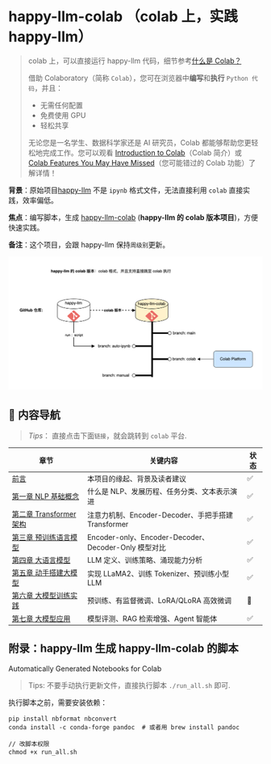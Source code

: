# happy-llm-colab （colab 上，实践 happy-llm）

> colab 上，可以直接运行 happy-llm 代码，细节参考[什么是 Colab？](https://colab.research.google.com/notebooks/intro.ipynb#scrollTo=5fCEDCU_qrC0)
> 
> 借助 Colaboratory（简称 `Colab`），您可在浏览器中**编写**和**执行** `Python 代码`，并且：
> 
> * 无需任何配置 
> * 免费使用 GPU
> * 轻松共享
> 
> 无论您是一名学生、数据科学家还是 AI 研究员，Colab 都能够帮助您更轻松地完成工作。您可以观看 [Introduction to Colab](https://www.youtube.com/watch?v=inN8seMm7UI)（Colab 简介）或 [Colab Features You May Have Missed](https://www.youtube.com/watch?v=rNgswRZ2C1Y)（您可能错过的 Colab 功能）了解详情！


**背景**：原始项目[happy-llm](https://github.com/datawhalechina/happy-llm) 不是 `ipynb` 格式文件，无法直接利用 `colab` 直接实践，效率偏低。

**焦点**：编写脚本，生成 [happy-llm-colab](https://github.com/ningg/happy-llm-colab) (**happy-llm 的 colab 版本项目**)，方便快速实践。

**备注**：这个项目，会跟 happy-llm 保持`周级别`更新。


![](./happy-llm-colab.png)


## 📖 内容导航

> *Tips*： 直接点击下面`链接`，就会跳转到 `colab` 平台.

| 章节 | 关键内容 | 状态 |
| --- | --- | --- |
| [前言](https://colab.research.google.com/github/ningg/happy-llm-colab/blob/main/docs/前言.ipynb) | 本项目的缘起、背景及读者建议 | ✅ |
| [第一章 NLP 基础概念](https://colab.research.google.com/github/ningg/happy-llm-colab/blob/main/docs/chapter1/第一章%20NLP基础概念.ipynb) | 什么是 NLP、发展历程、任务分类、文本表示演进 | ✅ |
| [第二章 Transformer 架构](https://colab.research.google.com/github/ningg/happy-llm-colab/blob/main/docs/chapter2/第二章%20Transformer架构.ipynb) | 注意力机制、Encoder-Decoder、手把手搭建 Transformer | ✅ |
| [第三章 预训练语言模型](https://colab.research.google.com/github/ningg/happy-llm-colab/blob/main/docs/chapter3/第三章%20预训练语言模型.ipynb) | Encoder-only、Encoder-Decoder、Decoder-Only 模型对比 | ✅ |
| [第四章 大语言模型](https://colab.research.google.com/github/ningg/happy-llm-colab/blob/main/docs/chapter4/第四章%20大语言模型.ipynb) | LLM 定义、训练策略、涌现能力分析 | ✅ |
| [第五章 动手搭建大模型](https://colab.research.google.com/github/ningg/happy-llm-colab/blob/main/docs/chapter5/第五章%20动手搭建大模型.ipynb) | 实现 LLaMA2、训练 Tokenizer、预训练小型 LLM | ✅ |
| [第六章 大模型训练实践](https://colab.research.google.com/github/ningg/happy-llm-colab/blob/main/docs/chapter6/第六章%20大模型训练流程实践.ipynb) | 预训练、有监督微调、LoRA/QLoRA 高效微调 | 🚧 |
| [第七章 大模型应用](https://colab.research.google.com/github/ningg/happy-llm-colab/blob/main/docs/chapter7/第七章%20大模型应用.ipynb) | 模型评测、RAG 检索增强、Agent 智能体 | ✅ |



## 附录：happy-llm 生成 happy-llm-colab 的脚本

Automatically Generated Notebooks for Colab

> Tips: 不要手动执行更新文件，直接执行脚本 `./run_all.sh` 即可.


执行脚本之前，需要安装依赖：


```shell
pip install nbformat nbconvert
conda install -c conda-forge pandoc  # 或者用 brew install pandoc

// 改脚本权限
chmod +x run_all.sh
```





